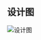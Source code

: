 ## 设计图
![设计图](https://images2017.cnblogs.com/blog/401339/201709/401339-20170928225241215-295252070.png)